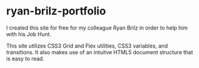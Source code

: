 # ryan-brilz-portfolio

I created this site for free for my colleague Ryan Brilz in order to help him with his Job Hunt.

This site utilizes CSS3 Grid and Flex utilities, CSS3 variables, and transitions. It also makes use of an intuitve HTML5 document structure that is easy to read.
